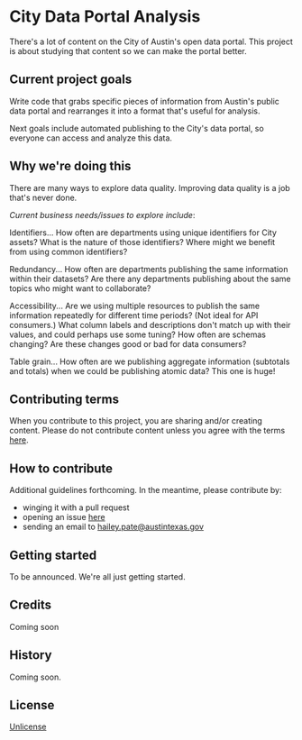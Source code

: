 # City Data Portal Analysis

There's a lot of content on the City of Austin's open data portal. This project is about studying that content so we can make the portal better.  

## Current project goals

Write code that grabs specific pieces of information from Austin's public data portal and rearranges it into a format that's useful for analysis. 

Next goals include automated publishing to the City's data portal, so everyone can access and analyze this data.

## Why we're doing this

There are many ways to explore data quality. Improving data quality is a job that's never done. 

_Current business needs/issues to explore include_:

Identifiers... How often are departments using unique identifiers for City assets? What is the nature of those identifiers? Where might we benefit from using common identifiers?

Redundancy... How often are departments publishing the same information within their datasets? Are there any departments publishing about the same topics who might want to collaborate?

Accessibility... Are we using multiple resources to publish the same information repeatedly for different time periods? (Not ideal for API consumers.) What column labels and descriptions don't match up with their values, and could perhaps use some tuning? How often are schemas changing? Are these changes good or bad for data consumers?

Table grain... How often are we publishing aggregate information (subtotals and totals) when we could be publishing atomic data? This one is huge!

## Contributing terms

When you contribute to this project, you are sharing and/or creating content. Please do not contribute content unless you agree with the terms [here](https://github.com/open-austin/data-portal-analysis/blob/start-meta-files/CONTRIBUTING.md).

## How to contribute

Additional guidelines forthcoming. In the meantime, please contribute by:

* winging it with a pull request 
* opening an issue [here](https://github.com/open-austin/data-portal-analysis/issues)
* sending an email to hailey.pate@austintexas.gov

## Getting started

To be announced. We're all just getting started.

## Credits

Coming soon

## History

Coming soon.

## License

[Unlicense](https://github.com/open-austin/data-portal-analysis/blob/start-meta-files/LICENSE.md)
